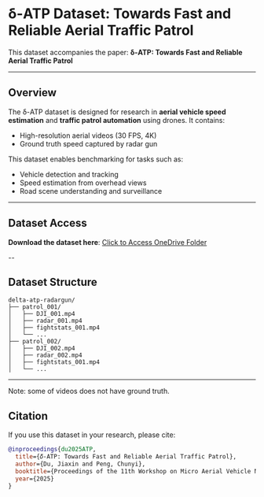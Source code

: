 # δ-ATP Dataset: Towards Fast and Reliable Aerial Traffic Patrol

This dataset accompanies the paper: **δ-ATP: Towards Fast and Reliable Aerial Traffic Patrol**  

---

## Overview

The δ-ATP dataset is designed for research in **aerial vehicle speed estimation** and **traffic patrol automation** using drones. It contains:

- High-resolution aerial videos (30 FPS, 4K)
- Ground truth speed captured by radar gun

This dataset enables benchmarking for tasks such as:

- Vehicle detection and tracking
- Speed estimation from overhead views
- Road scene understanding and surveillance

---

## Dataset Access

**Download the dataset here**: [Click to Access OneDrive Folder]([https://your-onedrive-download-link](https://purdue0-my.sharepoint.com/:f:/g/personal/du286_purdue_edu/EnKtk8190XlPkiLPGf4IXroBb-qHDdYHapdgMZdQDdgk6g))

--

## Dataset Structure
```
delta-atp-radargun/
├── patrol_001/
│   ├── DJI_001.mp4
│   ├── radar_001.mp4
│   ├── fightstats_001.mp4
│   └── ...
├── patrol_002/
│   ├── DJI_002.mp4
│   ├── radar_002.mp4
│   ├── fightstats_001.mp4
│   └── ...
```

---
Note: some of videos does not have ground truth.

## Citation

If you use this dataset in your research, please cite:

```bibtex
@inproceedings{du2025ATP,
  title={𝛿-ATP: Towards Fast and Reliable Aerial Traffic Patrol},
  author={Du, Jiaxin and Peng, Chunyi},
  booktitle={Proceedings of the 11th Workshop on Micro Aerial Vehicle Networks, Systems, and Applications},
  year={2025}
}
```
